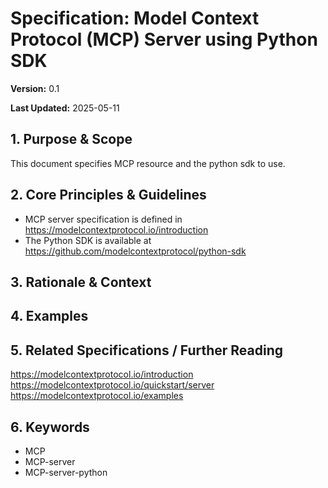 # Specification: Model Context Protocol (MCP) Server using Python SDK

**Version:** 0.1

**Last Updated:** 2025-05-11

## 1. Purpose & Scope

This document specifies MCP resource and the python sdk to use.

## 2. Core Principles & Guidelines

* MCP server specification is defined in https://modelcontextprotocol.io/introduction
* The Python SDK is available at https://github.com/modelcontextprotocol/python-sdk

## 3. Rationale & Context

## 4. Examples

## 5. Related Specifications / Further Reading

https://modelcontextprotocol.io/introduction
https://modelcontextprotocol.io/quickstart/server
https://modelcontextprotocol.io/examples


## 6. Keywords

* MCP
* MCP-server
* MCP-server-python